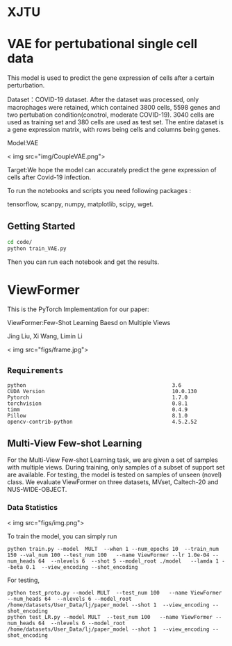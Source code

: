 # XJTU
# VAE for pertubational single cell data

This model is used to predict the gene expression of cells after a certain perturbation.

Dataset：COVID-19 dataset. After the dataset was processed, only macrophages were retained, which contained 3800 cells, 5598 genes and two pertubation condition(conotrol, moderate COVID-19).
3040 cells are used as training set and 380 cells are used as test set. The entire dataset is a gene expression matrix, with rows being cells and columns being genes.

Model:VAE

< img src="img/CoupleVAE.png">

Target:We hope the model can accurately predict the gene expression of cells after Covid-19 infection.

To run the notebooks and scripts you need following packages :

tensorflow, scanpy, numpy, matplotlib, scipy, wget.


## Getting Started

```bash
cd code/
python train_VAE.py

```

Then you can run each notebook and get the results.

# **ViewFormer**

This is the PyTorch Implementation for our paper:

ViewFormer:Few-Shot Learning Baesd on Multiple Views

Jing Liu, Xi Wang, Limin Li

< img src="figs/frame.jpg">


## `Requirements`

    python                                               3.6 
    CUDA Version                                         10.0.130
    Pytorch                                              1.7.0
    torchvision                                          0.8.1
    timm                                                 0.4.9
    Pillow                                               8.1.0
    opencv-contrib-python                                4.5.2.52
 





## Multi-View Few-shot Learning 

For the Multi-View Few-shot Learning task, we are given a set of samples with multiple views. 
During training, only samples of a subset of support set are available. For testing, the model is tested
on samples of unseen (novel) class. We evaluate ViewFormer on three datasets, 
MVset, Caltech-20 and NUS-WIDE-OBJECT. 


### Data Statistics

< img src="figs/img.png">

To train the model, you can simply run
```angular2html
python train.py --model  MULT  --when 1 --num_epochs 10  --train_num 150 --val_num 100 --test_num 100   --name ViewFormer --lr 1.0e-04 --num_heads 64  --nlevels 6  --shot 5 --model_root ./model   --lamda 1 --beta 0.1  --view_encoding --shot_encoding
```
For testing, 
```angular2html
python test_proto.py --model MULT  --test_num 100   --name ViewFormer --num_heads 64  --nlevels 6 --model_root /home/datasets/User_Data/lj/paper_model --shot 1  --view_encoding --shot_encoding
python test_LR.py --model MULT  --test_num 100   --name ViewFormer --num_heads 64  --nlevels 6 --model_root /home/datasets/User_Data/lj/paper_model --shot 1  --view_encoding --shot_encoding
